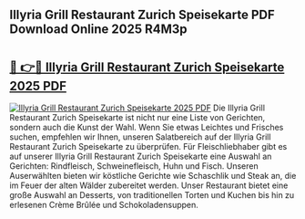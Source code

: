 ## Illyria Grill Restaurant Zurich Speisekarte PDF Download Online 2025 R4M3p

# <h2><a href="http://gc91mp.nevu.top/?p=Illyria+Grill+Restaurant+Zurich+Speisekarte">🔗 👉🔴 Illyria Grill Restaurant Zurich Speisekarte 2025 PDF</a></h2>

[![Illyria Grill Restaurant Zurich Speisekarte 2025 PDF](https://i.imgur.com/dBaPXMq.png)](http://gc91mp.nevu.top/?p=Illyria+Grill+Restaurant+Zurich+Speisekarte)
Die Illyria Grill Restaurant Zurich Speisekarte ist nicht nur eine Liste von Gerichten, sondern auch die Kunst der Wahl. Wenn Sie etwas Leichtes und Frisches suchen, empfehlen wir Ihnen, unseren Salatbereich auf der Illyria Grill Restaurant Zurich Speisekarte zu überprüfen. Für Fleischliebhaber gibt es auf unserer Illyria Grill Restaurant Zurich Speisekarte eine Auswahl an Gerichten: Rindfleisch, Schweinefleisch, Huhn und Fisch. Unseren Auserwählten bieten wir köstliche Gerichte wie Schaschlik und Steak an, die im Feuer der alten Wälder zubereitet werden. Unser Restaurant bietet eine große Auswahl an Desserts, von traditionellen Torten und Kuchen bis hin zu erlesenen Crème Brûlée und Schokoladensuppen.
